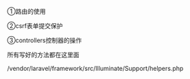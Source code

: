 ①路由的使用

②csrf表单提交保护

③controllers控制器的操作



所有写好的方法都在这里面

/vendor/laravel/framework/src/Illuminate/Support/helpers.php

